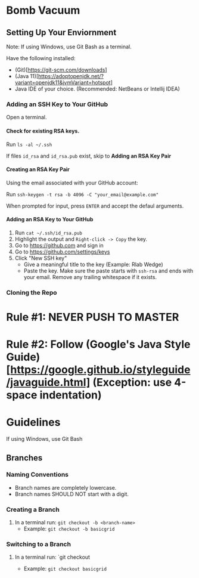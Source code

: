 # Bomb Vacuum

## Setting Up Your Enviornment

Note: If using Windows, use Git Bash as a terminal.

Have the following installed:
- (Git)[https://git-scm.com/downloads]
- (Java 11)[https://adoptopenjdk.net/?variant=openjdk11&jvmVariant=hotspot]
- Java IDE of your choice. \(Recommended: NetBeans or Intellij IDEA\)

### Adding an SSH Key to Your GitHub

Open a terminal.

#### Check for existing RSA keys.

Run `ls -al ~/.ssh`

If files `id_rsa` and `id_rsa.pub` exist, skip to **Adding an RSA Key Pair**

#### Creating an RSA Key Pair

Using the email associated with your GitHub account:

Run `ssh-keygen -t rsa -b 4096 -C "your_email@example.com"`

When prompted for input, press `ENTER` and accept the defaul arguments.

#### Adding an RSA Key to Your GitHub

1. Run `cat ~/.ssh/id_rsa.pub`
1. Highlight the output and `Right-click -> Copy` the key.
1. Go to https://github.com and sign in
1. Go to https://github.com/settings/keys
1. Click "New SSH key"
   - Give a meaningful title to the key \(Example: Rlab Wedge\)
   - Paste the key. Make sure the paste starts with `ssh-rsa` and ends with your email. Remove any trailing whitespace if it exists.

### Cloning the Repo

# Rule #1: NEVER PUSH TO MASTER

# Rule #2: Follow (Google's Java Style Guide)[https://google.github.io/styleguide/javaguide.html] (Exception: use 4-space indentation)

# Guidelines

If using Windows, use Git Bash

## Branches

### Naming Conventions

- Branch names are completely lowercase.
- Branch names SHOULD NOT start with a digit.

### Creating a Branch

1. In a terminal run: `git checkout -b <branch-name>`
   - Example: `git checkout -b basicgrid`

### Switching to a Branch

1. In a terminal run: `git checkout <branch-name>
   - Example: `git checkout basicgrid`

